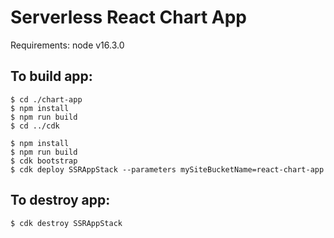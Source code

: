 # Serverless React Chart App #

Requirements: node v16.3.0

## To build app: ##
    $ cd ./chart-app
    $ npm install
    $ npm run build
    $ cd ../cdk

    $ npm install
    $ npm run build
    $ cdk bootstrap
    $ cdk deploy SSRAppStack --parameters mySiteBucketName=react-chart-app

## To destroy app: ##
    $ cdk destroy SSRAppStack